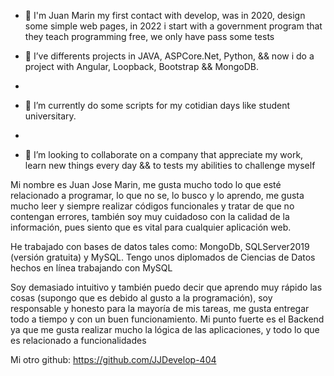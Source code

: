 - 👋 I'm Juan Marin my first contact with develop, was in 2020, design some simple web pages, in 2022 i start with a government program that they teach
      programming free, we only have pass some tests
      
- 👀 I’ve differents projects in JAVA, ASPCore.Net, Python, && now i do a project with Angular, Loopback, Bootstrap && MongoDB.
- 
- 🌱 I’m currently do some scripts for my cotidian days like student universitary.
- 
- 💞️ I’m looking to collaborate on a company that appreciate my work, learn new things every day
      && to tests my abilities to challenge myself


Mi nombre es Juan Jose Marin, me gusta mucho todo lo que esté relacionado a programar, lo que no se, lo busco y lo aprendo, me gusta mucho leer y siempre
realizar códigos funcionales y tratar de que no contengan errores, también soy muy cuidadoso con la calidad de la información, pues siento que es vital para
cualquier aplicación web.

He trabajado con bases de datos tales como: MongoDb, SQLServer2019 (versión gratuita) y MySQL. Tengo unos diplomados de Ciencias de Datos hechos en línea
trabajando con MySQL

Soy demasiado intuitivo y también puedo decir que aprendo muy rápido las cosas (supongo que es debido al gusto a la programación), soy responsable y honesto 
para la mayoría de mis tareas, me gusta entregar todo a tiempo y con un buen funcionamiento. Mi punto fuerte es el Backend ya que me gusta realizar 
mucho la lógica de las aplicaciones, y todo lo que es relacionado a funcionalidades

Mi otro github: https://github.com/JJDevelop-404


<!---
JJMarin-08345/JJMarin-08345 is a ✨ special ✨ repository because its `README.md` (this file) appears on your GitHub profile.
You can click the Preview link to take a look at your changes.
--->
